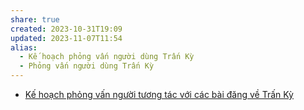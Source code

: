 ```yaml
---
share: true
created: 2023-10-31T19:09
updated: 2023-11-07T11:54
alias:
  - Kế hoạch phỏng vấn người dùng Trấn Kỳ
  - Phỏng vấn người dùng Trấn Kỳ
---
```

- [Kế hoạch phỏng vấn người tương tác với các bài đăng về Trấn Kỳ](./K%E1%BA%BF%20ho%E1%BA%A1ch%20ph%E1%BB%8Fng%20v%E1%BA%A5n%20ng%C6%B0%E1%BB%9Di%20t%C6%B0%C6%A1ng%20t%C3%A1c%20v%E1%BB%9Bi%20c%C3%A1c%20b%C3%A0i%20%C4%91%C4%83ng%20v%E1%BB%81%20Tr%E1%BA%A5n%20K%E1%BB%B3.md)
